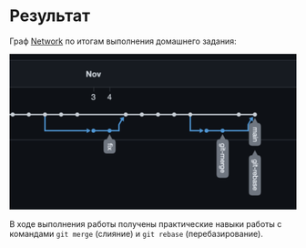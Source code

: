 # Результат

Граф [Network](https://github.com/malyushkin/netology-dvpspdc-2/network) по итогам выполнения домашнего задания:

![network.png](img/network.png)

В ходе выполнения работы получены практические навыки работы с командами `git merge` (слияние) и `git rebase` (перебазирование).